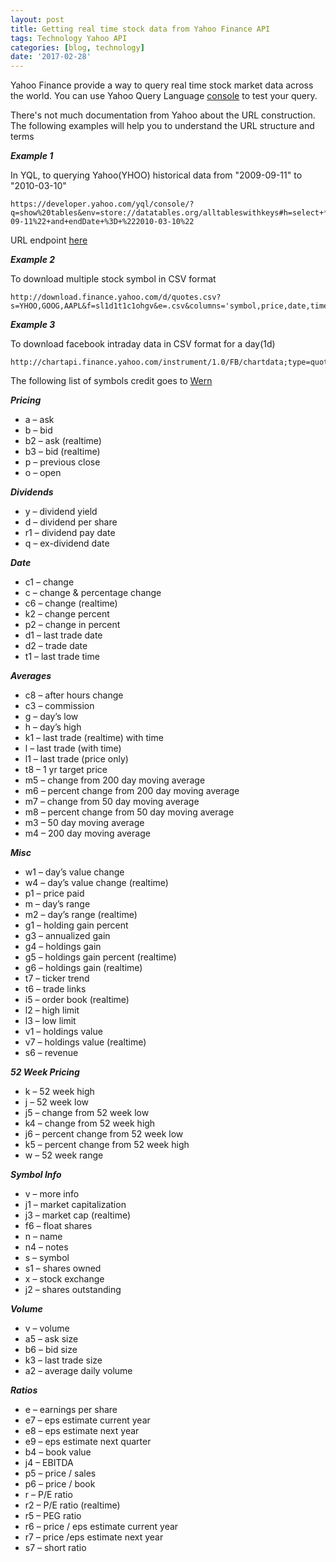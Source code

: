 ```yaml
---
layout: post
title: Getting real time stock data from Yahoo Finance API
tags: Technology Yahoo API
categories: [blog, technology]
date: '2017-02-28'
---
```


Yahoo Finance provide a way to query real time stock market data across the world. You can use Yahoo Query Language [console](https://developer.yahoo.com/yql/console/) to test your query.

There's not much documentation from Yahoo about the URL construction. The following examples will help you to understand the URL structure and terms

**_Example 1_**

In YQL, to querying Yahoo(YHOO) historical data from "2009-09-11" to "2010-03-10"

```
https://developer.yahoo.com/yql/console/?q=show%20tables&env=store://datatables.org/alltableswithkeys#h=select+*+from+yahoo.finance.historicaldata+where+symbol+%3D+%22YHOO%22+and+startDate+%3D+%222009-09-11%22+and+endDate+%3D+%222010-03-10%22

```

URL endpoint [here](https://query.yahooapis.com/v1/public/yql?q=select%20*%20from%20yahoo.finance.historicaldata%20where%20symbol%20%3D%20%22YHOO%22%20and%20startDate%20%3D%20%222009-09-11%22%20and%20endDate%20%3D%20%222010-03-10%22&format=json&diagnostics=true&env=store%3A%2F%2Fdatatables.org%2Falltableswithkeys&callback=)

**_Example 2_**

To download multiple stock symbol in CSV format

```
http://download.finance.yahoo.com/d/quotes.csv?s=YHOO,GOOG,AAPL&f=sl1d1t1c1ohgv&e=.csv&columns='symbol,price,date,time,change,col1,high,low,col2
```

**_Example 3_**

To download facebook intraday data in CSV format for a day(1d)

```
http://chartapi.finance.yahoo.com/instrument/1.0/FB/chartdata;type=quote;range=1d/csv/
```

The following list of symbols credit goes to [Wern](http://wern-ancheta.com/blog/2015/04/05/getting-started-with-the-yahoo-finance-api/)

**_Pricing_**

- a – ask
- b – bid
- b2 – ask (realtime)
- b3 – bid (realtime)
- p – previous close
- o – open

**_Dividends_**

- y – dividend yield
- d – dividend per share
- r1 – dividend pay date
- q – ex-dividend date

**_Date_**

- c1 – change
- c – change & percentage change
- c6 – change (realtime)
- k2 – change percent
- p2 – change in percent
- d1 – last trade date
- d2 – trade date
- t1 – last trade time

**_Averages_**

- c8 – after hours change
- c3 – commission
- g – day’s low
- h – day’s high
- k1 – last trade (realtime) with time
- l – last trade (with time)
- l1 – last trade (price only)
- t8 – 1 yr target price
- m5 – change from 200 day moving average
- m6 – percent change from 200 day moving average
- m7 – change from 50 day moving average
- m8 – percent change from 50 day moving average
- m3 – 50 day moving average
- m4 – 200 day moving average

**_Misc_**

- w1 – day’s value change
- w4 – day’s value change (realtime)
- p1 – price paid
- m – day’s range
- m2 – day’s range (realtime)
- g1 – holding gain percent
- g3 – annualized gain
- g4 – holdings gain
- g5 – holdings gain percent (realtime)
- g6 – holdings gain (realtime)
- t7 – ticker trend
- t6 – trade links
- i5 – order book (realtime)
- l2 – high limit
- l3 – low limit
- v1 – holdings value
- v7 – holdings value (realtime)
- s6 – revenue

**_52 Week Pricing_**

- k – 52 week high
- j – 52 week low
- j5 – change from 52 week low
- k4 – change from 52 week high
- j6 – percent change from 52 week low
- k5 – percent change from 52 week high
- w – 52 week range

**_Symbol Info_**

- v – more info
- j1 – market capitalization
- j3 – market cap (realtime)
- f6 – float shares
- n – name
- n4 – notes
- s – symbol
- s1 – shares owned
- x – stock exchange
- j2 – shares outstanding

**_Volume_**

- v – volume
- a5 – ask size
- b6 – bid size
- k3 – last trade size
- a2 – average daily volume

**_Ratios_**

- e – earnings per share
- e7 – eps estimate current year
- e8 – eps estimate next year
- e9 – eps estimate next quarter
- b4 – book value
- j4 – EBITDA
- p5 – price / sales
- p6 – price / book
- r – P/E ratio
- r2 – P/E ratio (realtime)
- r5 – PEG ratio
- r6 – price / eps estimate current year
- r7 – price /eps estimate next year
- s7 – short ratio
